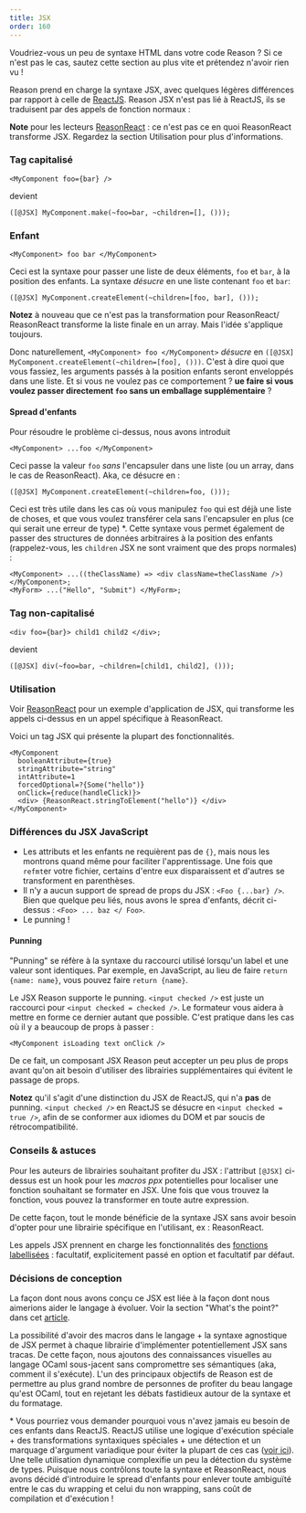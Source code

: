 ```yaml
---
title: JSX
order: 160
---
```


Voudriez-vous un peu de syntaxe HTML dans votre code Reason ? Si ce n'est pas le cas, sautez cette section au plus vite et prétendez n'avoir rien vu !

Reason prend en charge la syntaxe JSX, avec quelques légères différences par rapport à celle de [ReactJS](https://facebook.github.io/react/docs/introducing-jsx.html). Reason JSX n'est pas lié à ReactJS, ils se traduisent par des appels de fonction normaux :

**Note** pour les lecteurs [ReasonReact](//reasonml.github.io/reason-react/) : ce n'est pas ce en quoi ReasonReact transforme JSX. Regardez la section Utilisation pour plus d'informations.

### Tag capitalisé

```reason
<MyComponent foo={bar} />
```

devient

```reason
([@JSX] MyComponent.make(~foo=bar, ~children=[], ()));
```

### Enfant

```reason
<MyComponent> foo bar </MyComponent>
```

Ceci est la syntaxe pour passer une liste de deux éléments, `foo` et `bar`, à la position des enfants. La syntaxe _désucre_ en une liste contenant `foo` et `bar`:

```reason
([@JSX] MyComponent.createElement(~children=[foo, bar], ()));
```

**Notez** à nouveau que ce n'est pas la transformation pour ReasonReact/ ReasonReact transforme la liste finale en un array. Mais l'idée s'applique toujours.

Donc naturellement, `<MyComponent> foo </MyComponent>` _désucre_ en `([@JSX] MyComponent.createElement(~children=[foo], ()))`. C'est à dire quoi que vous fassiez, les arguments passés à la position enfants seront enveloppés dans une liste. Et si vous ne voulez pas ce comportement ?  **ue faire si vous voulez passer directement `foo` sans un emballage supplémentaire** ?

#### Spread d'enfants

Pour résoudre le problème ci-dessus, nous avons introduit

```reason
<MyComponent> ...foo </MyComponent>
```

Ceci passe la valeur `foo` _sans_ l'encapsuler dans une liste (ou un array, dans le cas de ReasonReact). Aka, ce désucre en :

```reason
([@JSX] MyComponent.createElement(~children=foo, ()));
```

Ceci est très utile dans les cas où vous manipulez `foo` qui est déjà une liste de choses, et que vous voulez transférer cela sans l'encapsuler en plus (ce qui serait une erreur de type) \*. Cette syntaxe vous permet également de passer des structures de données arbitraires à la position des enfants (rappelez-vous, les `children` JSX ne sont vraiment que des props normales) :


```reason
<MyComponent> ...((theClassName) => <div className=theClassName />) </MyComponent>;
<MyForm> ...("Hello", "Submit") </MyForm>;
```

### Tag non-capitalisé

```reason
<div foo={bar}> child1 child2 </div>;
```

devient

```reason
([@JSX] div(~foo=bar, ~children=[child1, child2], ()));
```

### Utilisation

Voir [ReasonReact](//reasonml.github.io/reason-react/docs/jsx) pour un exemple d'application de JSX, qui transforme les appels ci-dessus en un appel spécifique à ReasonReact.

Voici un tag JSX qui présente la plupart des fonctionnalités.

```reason
<MyComponent
  booleanAttribute={true}
  stringAttribute="string"
  intAttribute=1
  forcedOptional=?{Some("hello")}
  onClick={reduce(handleClick)}>
  <div> {ReasonReact.stringToElement("hello")} </div>
</MyComponent>
```

### Différences du JSX JavaScript

- Les attributs et les enfants ne requièrent pas de `{}`, mais nous les montrons quand même pour faciliter l'apprentissage. Une fois que `refmt`er votre fichier, certains d'entre eux disparaissent et d'autres se transforment en parenthèses.
- Il n'y a aucun support de spread de props du JSX : `<Foo {...bar} />`. Bien que quelque peu liés, nous avons le sprea d'enfants, décrit ci-dessus : `<Foo> ... baz </ Foo>`.
- Le punning !

#### Punning

"Punning" se réfère à la syntaxe du raccourci utilisé lorsqu'un label et une valeur sont identiques. Par exemple, en JavaScript, au lieu de faire `return {name: name}`, vous pouvez faire `return {name}`.

Le JSX Reason supporte le punning. `<input checked />` est juste un raccourci pour `<input checked = checked />`. Le formateur vous aidera à mettre en forme ce dernier autant que possible. C'est pratique dans les cas où il y a beaucoup de props à passer :

```reason
<MyComponent isLoading text onClick />
```

De ce fait, un composant JSX Reason peut accepter un peu plus de props avant qu'on ait besoin d'utiliser des librairies supplémentaires qui évitent le passage de props.

**Notez** qu'il s'agit d'une distinction du JSX de ReactJS, qui n'a **pas** de punning. `<input checked />` en ReactJS se désucre en `<input checked = true />`, afin de se conformer aux idiomes du DOM et par soucis de rétrocompatibilité.

### Conseils & astuces

Pour les auteurs de librairies souhaitant profiter du JSX : l'attribut `[@JSX]` ci-dessus est un hook pour les *macros ppx* potentielles pour localiser une fonction souhaitant se formater en JSX. Une fois que vous trouvez la fonction, vous pouvez la transformer en toute autre expression.

De cette façon, tout le monde bénéficie de la syntaxe JSX sans avoir besoin d'opter pour une librairie spécifique en l'utilisant, ex : ReasonReact.

Les appels JSX prennent en charge les fonctionnalités des [fonctions labellisées](/guide/language/function#labeled-arguments) : facultatif, explicitement passé en option et facultatif par défaut.

### Décisions de conception

La façon dont nous avons conçu ce JSX est liée à la façon dont nous aimerions aider le langage à évoluer. Voir la section "What's the point?" dans cet [article](https://medium.com/@chenglou/cool-things-reason-formatter-does-9e1f79e25a82).

La possibilité d'avoir des macros dans le langage + la syntaxe agnostique de JSX permet à chaque librairie d'implémenter potentiellement JSX sans tracas. De cette façon, nous ajoutons des connaissances visuelles au langage OCaml sous-jacent sans compromettre ses sémantiques (aka, comment il s'exécute). L'un des principaux objectifs de Reason est de permettre au plus grand nombre de personnes de profiter du beau langage qu'est OCaml, tout en rejetant les débats fastidieux autour de la syntaxe et du formatage.

\* Vous pourriez vous demander pourquoi vous n'avez jamais eu besoin de ces enfants dans ReactJS. ReactJS utilise une logique d'exécution spéciale + des transformations syntaxiques spéciales + une détection et un marquage d'argument variadique pour éviter la plupart de ces cas ([voir ici](https://github.com/facebook/react/blob/9b36df86c6ccecb73ca44899386e6a72a83ad445/packages/react/src/ReactElement.js#L207)). Une telle utilisation dynamique complexifie un peu la détection du système de types. Puisque nous contrôlons toute la syntaxe et ReasonReact, nous avons décidé d'introduire le spread d'enfants pour enlever toute ambiguïté entre le cas du wrapping et celui du non wrapping, sans coût de compilation et d'exécution !
